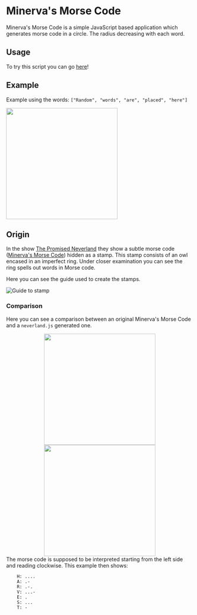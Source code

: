 # Minerva's Morse Code

Minerva's Morse Code is a simple JavaScript based application which generates morse code in a circle. The radius decreasing with each word.

## Usage

To try this script you can go [here](https://editor.p5js.org/orionuranus/sketches/j7Cc4Ve4F)!

## Example

Example using the words: `["Random", "words", "are", "placed", "here"]`

<img src="https://i.imgur.com/U3b28DS.png" height="300px" width="300px"/>

## Origin 
In the show [The Promised Neverland](https://en.wikipedia.org/wiki/The_Promised_Neverland) they show a subtle morse code ([Minerva's Morse Code](https://yakusokunoneverland.fandom.com/wiki/Minerva%27s_Morse_Code)) hidden as a stamp. This stamp consists of an owl encased in an imperfect ring. Under closer examination you can see the ring spells out words in Morse code.

Here you can see the guide used to create the stamps.

![Guide to stamp](https://vignette.wikia.nocookie.net/yakusokunoneverland/images/8/87/Morse_code_graph.png/revision/latest/scale-to-width-down/281?cb=20190215064506)


### Comparison
Here you can see a comparison between an original Minerva's Morse Code and a `neverland.js` generated one.

<div class="comparison" style="text-align: center;">
    <img src="https://vignette.wikia.nocookie.net/yakusokunoneverland/images/1/1d/MC005.jpg/revision/latest/scale-to-width-down/150?cb=20170724025426" style="height:300px"/>
    <img src="https://i.imgur.com/CQIVyij.png" height="300px" width="300px"/>
</div>
The morse code is supposed to  be interpreted starting from the left side and reading clockwise. This example then shows:

```
    H: ....
    A: .-
    R: .-.
    V: ...-
    E: .
    S: ...
    T: -
```
